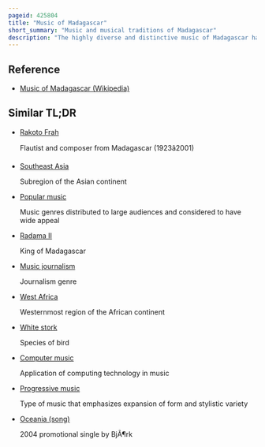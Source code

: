 ```yaml
---
pageid: 425804
title: "Music of Madagascar"
short_summary: "Music and musical traditions of Madagascar"
description: "The highly diverse and distinctive music of Madagascar has been shaped by the musical traditions of Southeast Asia, Africa, Oceania, Arabia, England, France and the United States over time as indigenous people, immigrants, and colonists have made the island their home. Traditional Instruments reflect these widespread Origins: the Mandoliny and kabosy owe their Existence to the Introduction of the Guitar by early Arab or european Seafarers, the ubiquitous Djembe originated in Mainland Africa and the Valiha—The Bamboo Tube Zither considered the national Instrument of Madagascar—Directly evolved from an earlier Form of Zither carried with the first austronesian Settlers on their Outrigger Canoes."
---
```


## Reference

- [Music of Madagascar (Wikipedia)](https://en.wikipedia.org/?curid=425804)

## Similar TL;DR

- [Rakoto Frah](/tldr/en/rakoto-frah)

  Flautist and composer from Madagascar (1923â2001)

- [Southeast Asia](/tldr/en/southeast-asia)

  Subregion of the Asian continent

- [Popular music](/tldr/en/popular-music)

  Music genres distributed to large audiences and considered to have wide appeal

- [Radama II](/tldr/en/radama-ii)

  King of Madagascar

- [Music journalism](/tldr/en/music-journalism)

  Journalism genre

- [West Africa](/tldr/en/west-africa)

  Westernmost region of the African continent

- [White stork](/tldr/en/white-stork)

  Species of bird

- [Computer music](/tldr/en/computer-music)

  Application of computing technology in music

- [Progressive music](/tldr/en/progressive-music)

  Type of music that emphasizes expansion of form and stylistic variety

- [Oceania (song)](/tldr/en/oceania-song)

  2004 promotional single by BjÃ¶rk
